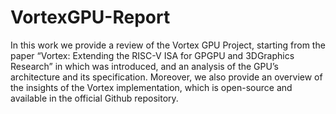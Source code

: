 # VortexGPU-Report
In this work we provide a review of the Vortex GPU Project, starting
from the paper “Vortex: Extending the RISC-V ISA for GPGPU and 3DGraphics Research” in which was introduced, and an analysis of the GPU’s
architecture and its specification. Moreover, we also provide an overview
of the insights of the Vortex implementation, which is open-source and
available in the official Github repository.
